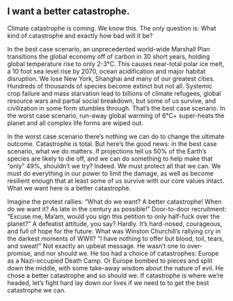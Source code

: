 ## I want a better catastrophe.

Climate catastrophe is coming.
We know this.
The only question is: What kind of catastrophe and exactly how bad will it be?

In the best case scenario, an unprecedented world-wide Marshall Plan transitions the global economy off of carbon in 30 short years, holding global temperature rise to only 2-3°C.
This causes near-total polar ice melt, a 10 foot sea level rise by 2070, ocean acidification and major habitat disruption.
We lose New York, Shanghai and many of our greatest cities.
Hundreds of thousands of species become extinct but not all.
Systemic crop failure and mass starvation lead to billions of climate refugees, global resource wars and partial social breakdown, but some of us survive, and civilization  in some form  stumbles through.
That’s the best case scenario.
In the worst case scenario, run-away global warming of 6°C+ super-heats the planet and all complex life forms are wiped out.

In the worst case scenario there’s nothing we can do to change the ultimate outcome.
Catastrophe is total.
But here’s the good news: in the best case scenario, what we do matters.
If projections tell us 50% of the Earth’s species are likely to die off, and we can do something to help make that “only” 49%, shouldn’t we try?
Indeed.
We must protect all that we can.
We must do everything in our power to limit the damage, as well as become resilient enough that at least some of us survive with our core values intact.
What we want here is a better catastrophe.

Imagine the protest rallies: “What do we want?
A better catastrophe!
When do we want it?
As late in the century as possible!” Door-to-door recruitment: “Excuse me, Ma’am, would you sign this petition to only half-fuck over the planet?”
A defeatist attitude, you say?
Hardly.
It’s hard-nosed, courageous, and full of hope for the future.
What was Winston Churchill’s rallying cry in the darkest moments of WWII?
“I have nothing to offer but blood, toil, tears, and sweat!” Not exactly an upbeat message.
He wasn’t one to over-promise, and nor should we.
He too had a choice of catastrophes: Europe as a Nazi-occupied Death Camp.
Or Europe bombed to pieces and split down the middle, with some take-away wisdom about the nature of evil.
He chose a better catastrophe and so should we.
If catastrophe is where we’re headed, let’s fight hard  lay down our lives if we need to  to get the best catastrophe we can.

